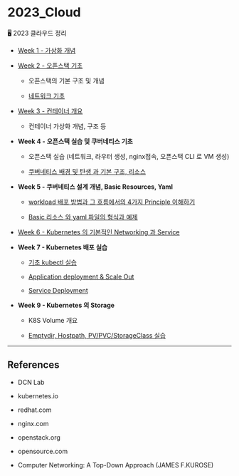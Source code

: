 # 2023_Cloud

🖥 2023 클라우드 정리

- [Week 1 - 가상화 개념](https://github.com/jjaehwi/2023_Cloud/blob/main/Week_1/article.md)

- [Week 2 - 오픈스택 기초](https://github.com/jjaehwi/2023_Cloud/blob/main/Week_2/article.md)

  - 오픈스택의 기본 구조 및 개념

  - [네트워크 기초](https://github.com/jjaehwi/2023_Cloud/blob/main/Week_2/article_network.md)

- [Week 3 - 컨테이너 개요](https://github.com/jjaehwi/2023_Cloud/blob/main/Week_3/article.md)

  - 컨테이너 가상화 개념, 구조 등

- **Week 4 - 오픈스택 실습 및 쿠버네티스 기초**

  - 오픈스택 실습 (네트워크, 라우터 생성, nginx접속, 오픈스택 CLI 로 VM 생성)

  - [쿠버네티스 배경 및 탄생 과 기본 구조, 리소스](https://github.com/jjaehwi/2023_Cloud/blob/main/Week_4/article.md)

- **Week 5 - 쿠버네티스 설계 개념, Basic Resources, Yaml**

  - [workload 배포 방법과 그 흐름에서의 4가지 Principle 이해하기](https://github.com/jjaehwi/2023_Cloud/blob/main/Week_5/article.md)

  - [Basic 리소스 와 yaml 파일의 형식과 예제](https://github.com/jjaehwi/2023_Cloud/blob/main/Week_5/articld2.md)

- [Week 6 - Kubernetes 의 기본적인 Networking 과 Service](https://github.com/jjaehwi/2023_Cloud/blob/main/Week_6/article.md)

- **Week 7 - Kubernetes 배포 실습**

  - [기초 kubectl 실습](https://github.com/jjaehwi/2023_Cloud/blob/main/Week_7/article.md)

  - [Application deployment & Scale Out](https://github.com/jjaehwi/2023_Cloud/blob/main/Week_7/article2.md)

  - [Service Deployment](https://github.com/jjaehwi/2023_Cloud/blob/main/Week_7/article3.md)

- **Week 9 - Kubernetes 의 Storage**

  - K8S Volume 개요

  - [Emptydir, Hostpath, PV/PVC/StorageClass 실습](https://github.com/jjaehwi/2023_Cloud/blob/main/Week_9/article2.md)

---

## References

- DCN Lab

- kubernetes.io

- redhat.com

- nginx.com

- openstack.org

- opensource.com

- Computer Networking: A Top-Down Approach (JAMES F.KUROSE)
